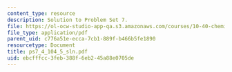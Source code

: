 ```yaml
---
content_type: resource
description: Solution to Problem Set 7.
file: https://ol-ocw-studio-app-qa.s3.amazonaws.com/courses/10-40-chemical-engineering-thermodynamics-fall-2003/ebcfffcc3feb388f6eb245a88e0705de_ps7_4_104_5_sln.pdf
file_type: application/pdf
parent_uid: c776a51e-ecca-7cb1-889f-b466b5fe1890
resourcetype: Document
title: ps7_4_104_5_sln.pdf
uid: ebcfffcc-3feb-388f-6eb2-45a88e0705de
---
```

